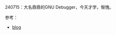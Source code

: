 
240715：大名鼎鼎的GNU Debugger，今天才学，惭愧。

参考：
- [blog](https://blog.csdn.net/lovely_dzh/article/details/109160337)

##